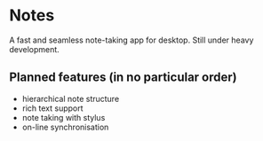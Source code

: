 # Notes

A fast and seamless note-taking app for desktop. Still under heavy development.

## Planned features (in no particular order)
- hierarchical note structure
- rich text support
- note taking with stylus
- on-line synchronisation
